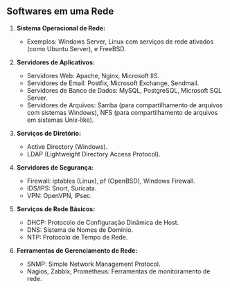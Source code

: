 ## Softwares em uma Rede

1. **Sistema Operacional de Rede:**
   - Exemplos: Windows Server, Linux com serviços de rede ativados (como Ubuntu Server), e FreeBSD.

2. **Servidores de Aplicativos:**
   - Servidores Web: Apache, Nginx, Microsoft IIS.
   - Servidores de Email: Postfix, Microsoft Exchange, Sendmail.
   - Servidores de Banco de Dados: MySQL, PostgreSQL, Microsoft SQL Server.
   - Servidores de Arquivos: Samba (para compartilhamento de arquivos com sistemas Windows), NFS (para compartilhamento de arquivos em sistemas Unix-like).

3. **Serviços de Diretório:**
   - Active Directory (Windows).
   - LDAP (Lightweight Directory Access Protocol).

4. **Servidores de Segurança:**
   - Firewall: iptables (Linux), pf (OpenBSD), Windows Firewall.
   - IDS/IPS: Snort, Suricata.
   - VPN: OpenVPN, IPsec.

5. **Serviços de Rede Básicos:**
   - DHCP: Protocolo de Configuração Dinâmica de Host.
   - DNS: Sistema de Nomes de Domínio.
   - NTP: Protocolo de Tempo de Rede.

6. **Ferramentas de Gerenciamento de Rede:**
   - SNMP: Simple Network Management Protocol.
   - Nagios, Zabbix, Prometheus: Ferramentas de monitoramento de rede.

